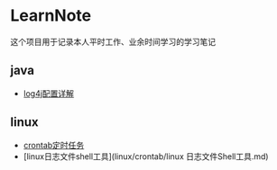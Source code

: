 # LearnNote

这个项目用于记录本人平时工作、业余时间学习的学习笔记

## java

*   [log4j配置详解](https://github.com/fshlny/LearnNote/blob/master/java/log4j/log4j%E9%85%8D%E7%BD%AE%E8%AF%A6%E8%A7%A3%E7%AC%94%E8%AE%B0.md) 


## linux

*   [crontab定时任务](https://github.com/fshlny/LearnNote/blob/master/linux/crontab/linux%E5%AE%9A%E6%97%B6%E4%BB%BB%E5%8A%A1.md)
*   [linux日志文件shell工具](linux/crontab/linux 日志文件Shell工具.md)
